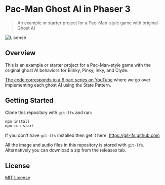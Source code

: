 # Pac-Man Ghost AI in Phaser 3
> An example or starter project for a Pac-Man-style game with original Ghost AI

![License](https://img.shields.io/badge/license-MIT-green)

## Overview

This is an example or starter project for a Pac-Man-style game with the original ghost AI behaviors for Blinky, Pinky, Inky, and Clyde.

[The code corresponds to a 6 part series on YouTube](https://www.youtube.com/playlist?list=PLumYWZ2t7CRsM-oQWyh_8NGSVXXRO8uw2) where we go over implementing each ghost AI using the State Pattern.

## Getting Started

Clone this repository with `git-lfs` and run:

```bash
npm install
npm run start
```

If you don't have `git-lfs` installed then get it here: https://git-lfs.github.com

All the image and audio files in this repository is stored with `git-lfs`. Alternatively you can download a zip from the releases tab.

## License

[MIT License](https://github.com/ourcade/pac-man-ghost-ai-phaser3/blob/master/LICENSE)
